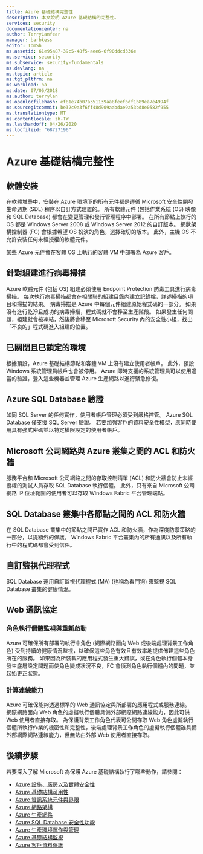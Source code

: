 ```yaml
---
title: Azure 基礎結構完整性
description: 本文說明 Azure 基礎結構的完整性。
services: security
documentationcenter: na
author: TerryLanfear
manager: barbkess
editor: TomSh
ms.assetid: 61e95a87-39c5-48f5-aee6-6f90ddcd336e
ms.service: security
ms.subservice: security-fundamentals
ms.devlang: na
ms.topic: article
ms.tgt_pltfrm: na
ms.workload: na
ms.date: 07/06/2018
ms.author: terrylan
ms.openlocfilehash: ef81e74b07a351139aa8feefbdf1b89ea7e4994f
ms.sourcegitcommit: be32c9a3f6ff48d909aabdae9a53bd8e0582f955
ms.translationtype: MT
ms.contentlocale: zh-TW
ms.lasthandoff: 04/26/2020
ms.locfileid: "68727196"
---
```

# <a name="azure-infrastructure-integrity"></a>Azure 基礎結構完整性

## <a name="software-installation"></a>軟體安裝
在軟體堆疊中，安裝在 Azure 環境下的所有元件都是遵循 Microsoft 安全性開發生命週期 (SDL) 程序以自訂方式建置的。 所有軟體元件 (包括作業系統 (OS) 映像和 SQL Database) 都會在變更管理和發行管理程序中部署。 在所有節點上執行的 OS 都是 Windows Server 2008 或 Windows Server 2012 的自訂版本。 網狀架構控制器 (FC) 會根據希望 OS 扮演的角色，選擇確切的版本。 此外，主機 OS 不允許安裝任何未經授權的軟體元件。

某些 Azure 元件會在客體 OS 上執行的客體 VM 中部署為 Azure 客戶。

## <a name="virus-scans-on-builds"></a>針對組建進行病毒掃描
Azure 軟體元件 (包括 OS) 組建必須使用 Endpoint Protection 防毒工具進行病毒掃描。 每次執行病毒掃描都會在相關聯的組建目錄內建立記錄檔，詳述掃描的項目和掃描的結果。 病毒掃描是 Azure 中每個元件組建原始程式碼的一部分。 如果沒有進行乾淨且成功的病毒掃描，程式碼就不會移至生產階段。 如果發生任何問題，組建就會被凍結，然後將會移至 Microsoft Security 內的安全性小組，找出「不良的」程式碼進入組建的位置。

## <a name="closed-and-locked-environment"></a>已關閉且已鎖定的環境
根據預設，Azure 基礎結構節點和客體 VM 上沒有建立使用者帳戶。 此外，預設 Windows 系統管理員帳戶也會被停用。 Azure 即時支援的系統管理員可以使用適當的驗證，登入這些機器並管理 Azure 生產網路以進行緊急修復。

## <a name="azure-sql-database-authentication"></a>Azure SQL Database 驗證
如同 SQL Server 的任何實作，使用者帳戶管理必須受到嚴格控管。 Azure SQL Database 僅支援 SQL Server 驗證。 若要加強客戶的資料安全性模型，應同時使用具有強式密碼並以特定權限設定的使用者帳戶。

## <a name="acls-and-firewalls-between-the-microsoft-corporate-network-and-an-azure-cluster"></a>Microsoft 公司網路與 Azure 叢集之間的 ACL 和防火牆
服務平台和 Microsoft 公司網路之間的存取控制清單 (ACL) 和防火牆會防止未經授權的測試人員存取 SQL Database 執行個體。 此外，只有來自 Microsoft 公司網路 IP 位址範圍的使用者可以存取 Windows Fabric 平台管理端點。

## <a name="acls-and-firewalls-between-nodes-in-a-sql-database-cluster"></a>SQL Database 叢集中各節點之間的 ACL 和防火牆
在 SQL Database 叢集中的節點之間已實作 ACL 和防火牆，作為深度防禦策略的一部分，以提額外的保護。 Windows Fabric 平台叢集內的所有通訊以及所有執行中的程式碼都會受到信任。

## <a name="custom-monitoring-agents"></a>自訂監視代理程式
SQL Database 運用自訂監視代理程式 (MA) (也稱為看門狗) 來監視 SQL Database 叢集的健康情況。

## <a name="web-protocols"></a>Web 通訊協定

### <a name="role-instance-monitoring-and-restart"></a>角色執行個體監視與重新啟動
Azure 可確保所有部署的執行中角色 (網際網路面向 Web 或後端處理背景工作角色) 受到持續的健康情況監視，以確保這些角色有效且有效率地提供佈建這些角色所在的服務。 如果因為所裝載的應用程式發生重大錯誤，或在角色執行個體本身發生底層設定問題而使角色變成狀況不良，FC 會偵測角色執行個體內的問題，並起始更正狀態。

### <a name="compute-connectivity"></a>計算連線能力
Azure 可確保能夠透過標準的 Web 通訊協定與所部署的應用程式或服務連線。 網際網路面向 Web 角色的虛擬執行個體具備外部網際網路連線能力，因此可供 Web 使用者直接存取。 為保護背景工作角色代表可公開存取 Web 角色虛擬執行個體所執行作業的機密性和完整性，後端處理背景工作角色的虛擬執行個體雖具備外部網際網路連線能力，但無法由外部 Web 使用者直接存取。

## <a name="next-steps"></a>後續步驟
若要深入了解 Microsoft 為保護 Azure 基礎結構執行了哪些動作，請參閱：

- [Azure 設施、廠房以及實體安全性](physical-security.md)
- [Azure 基礎結構可用性](infrastructure-availability.md)
- [Azure 資訊系統元件與界限](infrastructure-components.md)
- [Azure 網路架構](infrastructure-network.md)
- [Azure 生產網路](production-network.md)
- [Azure SQL Database 安全性功能](infrastructure-sql.md)
- [Azure 生產環境運作與管理](infrastructure-operations.md)
- [Azure 基礎結構監視](infrastructure-monitoring.md)
- [Azure 客戶資料保護](protection-customer-data.md)
